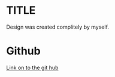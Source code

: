 # TITLE


Design was created complitely by myself.

# Github
[Link on to the git hub](https://github.com/KimiOnChill/Calculator_study.git)